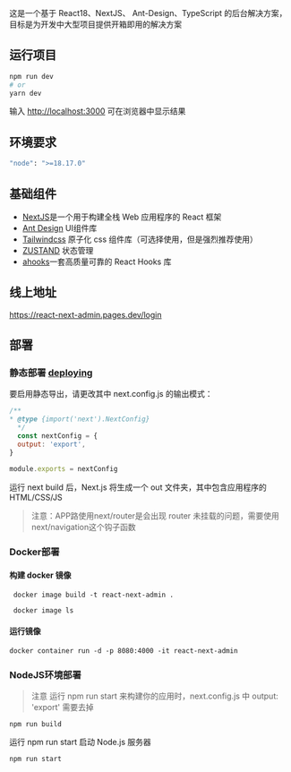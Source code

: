 这是一个基于 React18、NextJS、 Ant-Design、TypeScript 的后台解决方案，目标是为开发中大型项目提供开箱即用的解决方案

## 运行项目

```bash
npm run dev
# or
yarn dev
```

输入 [http://localhost:3000](http://localhost:3000) 可在浏览器中显示结果

## 环境要求

```bash
"node": ">=18.17.0"
```

## 基础组件

- [NextJS](https://nextjs.org/docs)是一个用于构建全栈 Web 应用程序的 React 框架
- [Ant Design](https://ant-design.antgroup.com/components/overview-cn?from=msidevs.net) UI组件库
- [Tailwindcss](https://www.tailwindcss.cn/docs/installation) 原子化 css 组件库（可选择使用，但是强烈推荐使用）
- [ZUSTAND](https://awesomedevin.github.io/zustand-vue/docs/introduce/start/zustand) 状态管理
- [ahooks](https://ahooks.js.org/zh-CN)一套高质量可靠的 React Hooks 库

## 线上地址

https://react-next-admin.pages.dev/login

## 部署

### 静态部署 [deploying](https://nextjs.org/docs/pages/building-your-application/deploying/static-exports#deploying)

要启用静态导出，请更改其中 next.config.js 的输出模式：

```javascript
/**
* @type {import('next').NextConfig}
  */
  const nextConfig = {
  output: 'export',
}

module.exports = nextConfig
```
运行 next build 后，Next.js 将生成一个 out 文件夹，其中包含应用程序的 HTML/CSS/JS

>注意：APP路使用next/router是会出现 router 未挂载的问题，需要使用next/navigation这个钩子函数

### Docker部署

#### 构建 docker 镜像
```docker
 docker image build -t react-next-admin .
 
 docker image ls
```
#### 运行镜像
```docker
docker container run -d -p 8080:4000 -it react-next-admin
```
### NodeJS环境部署
> 注意
运行 npm run start 来构建你的应用时，next.config.js 中 output: 'export' 需要去掉
```shell
npm run build
```
运行 npm run start 启动 Node.js 服务器
```shell
npm run start
```
